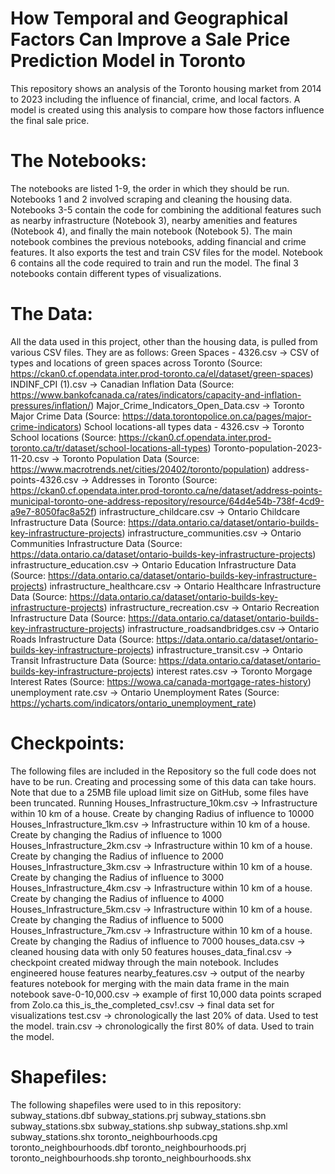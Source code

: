 # How Temporal and Geographical Factors Can Improve a Sale Price Prediction Model in Toronto
This repository shows an analysis of the Toronto housing market from 2014 to 2023 including the influence of financial, crime, and local factors. A model is created using this analysis to compare how those factors influence the final sale price.

# The Notebooks:
The notebooks are listed 1-9, the order in which they should be run. Notebooks 1 and 2 involved scraping and cleaning the housing data. Notebooks 3-5 contain the code for combining the additional features such as nearby infrastructure (Notebook 3), nearby amenities and features (Notebook 4), and finally the main notebook (Notebook 5). The main notebook combines the previous notebooks, adding financial and crime features. It also exports the test and train CSV files for the model. Notebook 6 contains all the code required to train and run the model. The final 3 notebooks contain different types of visualizations.

# The Data:
All the data used in this project, other than the housing data, is pulled from various CSV files. They are as follows:
Green Spaces - 4326.csv -> CSV of types and locations of green spaces across Toronto (Source: https://ckan0.cf.opendata.inter.prod-toronto.ca/el/dataset/green-spaces)
INDINF_CPI (1).csv -> Canadian Inflation Data (Source: https://www.bankofcanada.ca/rates/indicators/capacity-and-inflation-pressures/inflation/)
Major_Crime_Indicators_Open_Data.csv -> Toronto Major Crime Data (Source: https://data.torontopolice.on.ca/pages/major-crime-indicators)
School locations-all types data - 4326.csv -> Toronto School locations (Source: https://ckan0.cf.opendata.inter.prod-toronto.ca/tr/dataset/school-locations-all-types)
Toronto-population-2023-11-20.csv -> Toronto Population Data (Source: https://www.macrotrends.net/cities/20402/toronto/population)
address-points-4326.csv -> Addresses in Toronto (Source: https://ckan0.cf.opendata.inter.prod-toronto.ca/ne/dataset/address-points-municipal-toronto-one-address-repository/resource/64d4e54b-738f-4cd9-a9e7-8050fac8a52f)
infrastructure_childcare.csv -> Ontario Childcare Infrastructure Data (Source: https://data.ontario.ca/dataset/ontario-builds-key-infrastructure-projects)
infrastructure_communities.csv -> Ontario Communities Infrastructure Data (Source: https://data.ontario.ca/dataset/ontario-builds-key-infrastructure-projects)
infrastructure_education.csv -> Ontario Education Infrastructure Data (Source: https://data.ontario.ca/dataset/ontario-builds-key-infrastructure-projects)
infrastructure_healthcare.csv -> Ontario Healthcare Infrastructure Data (Source: https://data.ontario.ca/dataset/ontario-builds-key-infrastructure-projects)
infrastructure_recreation.csv -> Ontario Recreation Infrastructure Data (Source: https://data.ontario.ca/dataset/ontario-builds-key-infrastructure-projects)
infrastructure_roadsandbridges.csv -> Ontario Roads Infrastructure Data (Source: https://data.ontario.ca/dataset/ontario-builds-key-infrastructure-projects)
infrastructure_transit.csv -> Ontario Transit Infrastructure Data (Source: https://data.ontario.ca/dataset/ontario-builds-key-infrastructure-projects)
interest rates.csv -> Toronto Morgage Interest Rates (Source: https://wowa.ca/canada-mortgage-rates-history)
unemployment rate.csv -> Ontario Unemployment Rates (Source: https://ycharts.com/indicators/ontario_unemployment_rate)

# Checkpoints:
The following files are included in the Repository so the full code does not have to be run. Creating and processing some of this data can take hours. Note that due to a 25MB file upload limit size on GitHub, some files have been truncated. Running 
Houses_Infrastructure_10km.csv -> Infrastructure within 10 km of a house. Create by changing Radius of influence to 10000
Houses_Infrastructure_1km.csv -> Infrastructure within 10 km of a house. Create by changing the Radius of influence to 1000
Houses_Infrastructure_2km.csv -> Infrastructure within 10 km of a house. Create by changing the Radius of influence to 2000
Houses_Infrastructure_3km.csv -> Infrastructure within 10 km of a house. Create by changing the Radius of influence to 3000
Houses_Infrastructure_4km.csv -> Infrastructure within 10 km of a house. Create by changing the Radius of influence to 4000
Houses_Infrastructure_5km.csv -> Infrastructure within 10 km of a house. Create by changing the Radius of influence to 5000
Houses_Infrastructure_7km.csv -> Infrastructure within 10 km of a house. Create by changing the Radius of influence to 7000
houses_data.csv -> cleaned housing data with only 50 features
houses_data_final.csv -> checkpoint created midway through the main notebook. Includes engineered house features
nearby_features.csv -> output of the nearby features notebook for merging with the main data frame in the main notebook
save-0-10,000.csv -> example of first 10,000 data points scraped from Zolo.ca
this_is_the_completed_csv!.csv -> final data set for visualizations
test.csv -> chronologically the last 20% of data. Used to test the model.
train.csv -> chronologically the first 80% of data. Used to train the model.

# Shapefiles:
The following shapefiles were used to in this repository:
subway_stations.dbf
subway_stations.prj
subway_stations.sbn
subway_stations.sbx
subway_stations.shp
subway_stations.shp.xml
subway_stations.shx
toronto_neighbourhoods.cpg
toronto_neighbourhoods.dbf
toronto_neighbourhoods.prj
toronto_neighbourhoods.shp
toronto_neighbourhoods.shx
